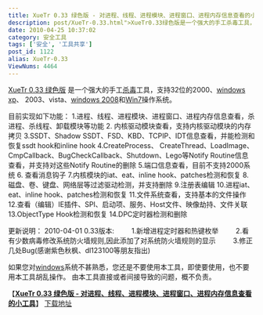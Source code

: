 ```yaml
---
title: XueTr 0.33 绿色版 - 对进程、线程、进程模块、进程窗口、进程内存信息查看的小工具
description: post/XueTr-0.33.html">XueTr0.33绿色版是一个强大的手工杀毒工具，支持32位的2000、post/Deepin-LiteXP-Windows-XP-SP3-V6.2.html">windowsxp、2003、vista、post/Windows-Server-2008-x86-DVD-CHS.html">windows2008和post/Windows-7-RTM-Build-7600.16385.html">Win7操作系统。
date: 2010-04-25 10:37:02
category: 安全工具
tags: ['安全', '工具共享']
post_id: 1122
alias: XueTr-0.33
ViewNums: 4464
---
```


[XueTr 0.33 绿色版](/blog/xuetr-033) 是一个强大的手工[杀毒](http://www.virus-info.asia)工具，支持32位的2000、[windows xp](/blog/deepin-litexp-windows-xp-sp3-v62)、 2003、vista、[windows 2008](/blog/windows-server-2008-x86-dvd-chs)和[Win7](/blog/windows-7-rtm-build-760016385)操作系统。

目前实现如下功能：
1.进程、线程、进程模块、进程窗口、进程内存信息查看，杀进程、杀线程、卸载模块等功能
2. 内核驱动模块查看，支持内核驱动模块的内存拷贝
3.SSDT、Shadow SSDT、FSD、KBD、TCPIP、IDT信息查看，并能检测和恢复ssdt hook和inline hook
4.CreateProcess、 CreateThread、LoadImage、CmpCallback、BugCheckCallback、Shutdown、Lego等Notify Routine信息查看，并支持对这些Notify Routine的删除
5.端口信息查看，目前不支持2000系统
6. 查看消息钩子
7.内核模块的iat、eat、inline hook、patches检测和恢复
8.磁盘、卷、键盘、网络层等过滤驱动检测，并支持删除
9.注册表编辑
10.进程iat、eat、inline hook、patches检测和恢复
11.文件系统查看，支持基本的文件操作
12.查看（编辑）IE插件、SPI、启动项、服务、Host文件、映像劫持、文件关联
13.ObjectType Hook检测和恢复
14.DPC定时器检测和删除

更新说明：
2010-04-01 0.33版本:
        1.新增进程定时器和热键枚举
        2.看有少数病毒修改系统防火墙规则,因此添加了对系统防火墙规则的显示
        3.修正几处Bug(感谢紫色秋枫、dl123100等朋友指出)

如果您对[windows](/blog/deepin-ghost-xp-sp3-v90-iso)系统不甚熟悉，您还是不要使用本工具，即使要使用，也不要用本工具胡乱操作。
由本工具直接或者间接导致的问题，概不负责。

【[**XueTr 0.33 绿色版 - 对进程、线程、进程模块、进程窗口、进程内存信息查看的小工具**](/blog/xuetr-033)】
[下载地址](download.asp?id=414)

